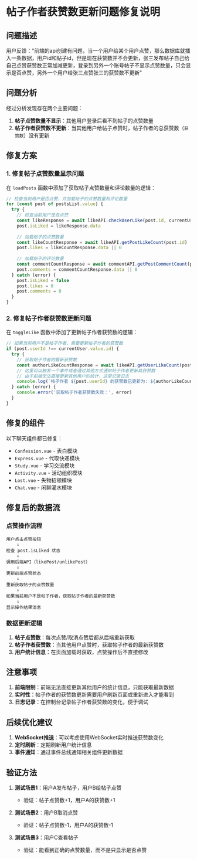 # 帖子作者获赞数更新问题修复说明

## 问题描述

用户反馈："前端的api创建有问题，当一个用户给某个用户点赞，那么数据库就插入一条数据，用户id和帖子id，但是现在获赞数并不会更新，张三发布帖子自己给自己点赞获赞数正常加减更新，登录到另外一个账号帖子不显示点赞数量，只会显示是否点赞，另外一个用户给张三点赞张三的获赞数不更新"

## 问题分析

经过分析发现存在两个主要问题：

1. **帖子点赞数量不显示**：其他用户登录后看不到帖子的点赞数量
2. **帖子作者获赞数不更新**：当其他用户给帖子点赞时，帖子作者的总获赞数（`获赞数`）没有更新

## 修复方案

### 1. 修复帖子点赞数量显示问题

在 `loadPosts` 函数中添加了获取帖子点赞数量和评论数量的逻辑：

```javascript
// 检查当前用户是否点赞，并加载帖子的点赞数量和评论数量
for (const post of postsList.value) {
  try {
    // 检查当前用户是否点赞
    const likeResponse = await likeAPI.checkUserLike(post.id, currentUser.value.id)
    post.isLiked = likeResponse.data
    
    // 加载帖子的点赞数量
    const likeCountResponse = await likeAPI.getPostLikeCount(post.id)
    post.likes = likeCountResponse.data || 0
    
    // 加载帖子的评论数量
    const commentCountResponse = await commentAPI.getPostCommentCount(post.id)
    post.comments = commentCountResponse.data || 0
  } catch (error) {
    post.isLiked = false
    post.likes = 0
    post.comments = 0
  }
}
```

### 2. 修复帖子作者获赞数更新问题

在 `toggleLike` 函数中添加了更新帖子作者获赞数的逻辑：

```javascript
// 如果当前用户不是帖子作者，需要更新帖子作者的获赞数
if (post.userId !== currentUser.value.id) {
  try {
    // 获取帖子作者的最新获赞数
    const authorLikeCountResponse = await likeAPI.getUserLikeCount(post.userId)
    // 这里可以触发一个事件或者通过其他方式通知帖子作者更新其获赞数
    // 由于前端无法直接更新其他用户的统计，这里记录日志
    console.log(`帖子作者 ${post.userId} 的获赞数已更新为: ${authorLikeCountResponse.data}`)
  } catch (error) {
    console.error('获取帖子作者获赞数失败：', error)
  }
}
```

## 修复的组件

以下聊天组件都已修复：

- `Confession.vue` - 表白模块
- `Express.vue` - 代取快递模块  
- `Study.vue` - 学习交流模块
- `Activity.vue` - 活动组织模块
- `Lost.vue` - 失物招领模块
- `Chat.vue` - 闲聊灌水模块

## 修复后的数据流

### 点赞操作流程

```
用户点击点赞按钮
    ↓
检查 post.isLiked 状态
    ↓
调用后端API（likePost/unlikePost）
    ↓
更新前端点赞状态
    ↓
重新获取帖子的点赞数量
    ↓
如果当前用户不是帖子作者，获取帖子作者的最新获赞数
    ↓
显示操作结果消息
```

### 数据更新逻辑

1. **帖子点赞数**：每次点赞/取消点赞后都从后端重新获取
2. **帖子作者获赞数**：当其他用户点赞时，获取帖子作者的最新获赞数
3. **用户统计信息**：在页面加载时获取，点赞操作后不直接修改

## 注意事项

1. **前端限制**：前端无法直接更新其他用户的统计信息，只能获取最新数据
2. **实时性**：帖子作者的获赞数更新需要用户刷新页面或重新进入才能看到
3. **日志记录**：在控制台记录帖子作者获赞数的变化，便于调试

## 后续优化建议

1. **WebSocket推送**：可以考虑使用WebSocket实时推送获赞数变化
2. **定时刷新**：定期刷新用户统计信息
3. **事件通知**：通过事件总线通知相关组件更新数据

## 验证方法

1. **测试场景1**：用户A发布帖子，用户B给帖子点赞
   - 验证：帖子点赞数+1，用户A的获赞数+1

2. **测试场景2**：用户B取消点赞
   - 验证：帖子点赞数-1，用户A的获赞数-1

3. **测试场景3**：用户C查看帖子
   - 验证：能看到正确的点赞数量，而不是只显示是否点赞
